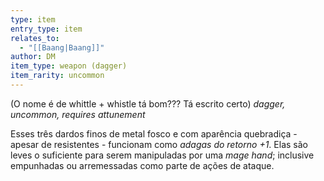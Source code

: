```yaml
---
type: item
entry_type: item
relates_to:
  - "[[Baang|Baang]]"
author: DM
item_type: weapon (dagger)
item_rarity: uncommon
---
```

(O nome é de whittle + whistle tá bom??? Tá escrito certo)
*dagger, uncommon, requires attunement*

Esses três dardos finos de metal fosco e com aparência quebradiça - apesar de resistentes - funcionam como *adagas do retorno +1*. Elas são leves o suficiente para serem manipuladas por uma *mage hand*; inclusive empunhadas ou arremessadas como parte de ações de ataque.
